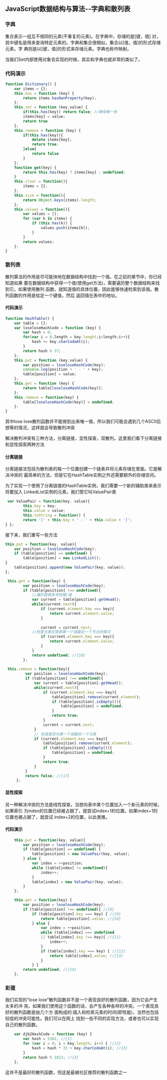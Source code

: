 ## JavaScript数据结构与算法--字典和散列表

### 字典

集合表示一组互不相同的元素(不重复的元素)。在字典中，存储的是[键，值] 对，其中键名是用来查询特定元素的。字典和集合很相似，集合以[值，值]的形式存储元素，字 典则是以[键，值]的形式来存储元素。字典也称作映射。

当我们Set内部使用对象去实现的时候，其实和字典也就非常的类似了。

### 代码演示
```javascript
function Dictionary() {
    var items = {};
    this.has = function (key) {
        return items.hasOwnProperty(key);
    };
    this.set = function (key,value) {
        if(this.has(key)) return false; //确保唯一性
        items[key] = value;
        return true
    };
    this.remove = function (key) {
        if(this.has(key)){
            delete items[key];
            return true;
        }else{
            return false
        }
    };
    function get(key) {
        return this.has(key) ? items[key] : undefined;
    }
    this.clear = function(){
        items = {};
    };
    this.size = function(){
        return Object.keys(items).length;
    };
    this.values = function(){
        var values = [];
        for (var k in items) {
            if (this.has(k)) {
                values.push(items[k]);
            }
        }
        return values;
    };
}
```

### 散列表

散列算法的作用是尽可能快地在数据结构中找到一个值。在之前的章节中，你已经知道如果 要在数据结构中获得一个值(使用get方法)，需要遍历整个数据结构来找到它。如果使用散列 函数，就知道值的具体位置，因此能够快速检索到该值。散列函数的作用是给定一个键值，然后 返回值在表中的地址。

#### 代码演示

```javascript
function HashTable() {
    var table = [];
    var loseloseHashCode = function (key) {
        var hash = 0;
        for(var i = 0,length = key.lenght;i<length;i++){
            hash += key.charCodeAt(i);
        }
        return hash % 37;
    };
    this.put = function (key,value) {
        var position = loseloseHashCode(key);
        console.log(position + ' - ' + key);
        table[position] = value;
    };
    this.get = function (key) {
        return table[loseloseHashCode(key)];
    };
    this.remove = function(key) {
        table[loseloseHashCode(key)] = undefined;
    };
}
```

其中lose lose散列函数并不能做到出来唯一值，所以我们可能会遇到几个ASCII后想等的情况，这样就会导致散列冲突

解决散列冲突有三种方法，分离链接，显性探查，双散列。这里我们看下分离链接和显性探索两种方法

#### 分离链接
分离链接法包括为散列表的每一个位置创建一个链表并将元素存储在里面。它是解决冲突的
最简单的方法，但是它在HashTable实例之外还需要额外的存储空间。

为了实现一个使用了分离链接的HashTable实例，我们需要一个新的辅助类来表示将要加入 LinkedList实例的元素。我们管它叫ValuePair类

```javascript
 var ValuePair = function(key, value){
        this.key = key;
        this.value = value;
        this.toString = function() {
        return '[' + this.key + ' - ' + this.value + ']';
} };
```
接下来，我们重写一些方法

```javascript
this.put = function(key, value){
    var position = loseloseHashCode(key);
    if (table[position] == undefined) { 
        table[position] = new LinkedList();
}
    table[position].append(new ValuePair(key, value)); 
};

 this.get = function(key) {
        var position = loseloseHashCode(key);
        if (table[position] !== undefined){ 
            //遍历链表来寻找键/值
            var current = table[position].getHead(); 
            while(current.next){  
                if (current.element.key === key){ 
                    return current.element.value; 
                }
                
                current = current.next; 
            //检查元素在链表第一个或最后一个节点的情况
                if (current.element.key === key){ 
                    return current.element.value;
                }
            }
            return undefined; //{10}
        };
        
 this.remove = function(key){
         var position = loseloseHashCode(key);
         if (table[position] !== undefined){
             var current = table[position].getHead();
             while(current.next){
                 if (current.element.key === key){ 
                     table[position].remove(current.element); 
                     if (table[position].isEmpty()){ 
                         table[position] = undefined; 
                     }
                     return true; 
                 }
                 current = current.next;
             }
             // 检查是否为第一个或最后一个元素
             if (current.element.key === key){ 
                 table[position].remove(current.element);
                 if (table[position].isEmpty()){
                     table[position] = undefined;
                 }
                 return true;
             }
         }
         return false; //{17}
     };
```

#### 显性探索

另一种解决冲突的方法是线性探查。当想向表中某个位置加入一个新元素的时候，如果索引 为index的位置已经被占据了，就尝试index+1的位置。如果index+1的位置也被占据了，就尝试 index+2的位置，以此类推。

#### 代码演示

```javascript
    this.put = function(key, value){
        var position = loseloseHashCode(key);
        if (table[position] == undefined) {
            table[position] = new ValuePair(key, value);
        } else {
            var index = ++position;
            while (table[index] != undefined){
                index++;
            }
            table[index] = new ValuePair(key, value); 
        }
    };

    this.get = function(key) {
        var position = loseloseHashCode(key);
        if (table[position] !== undefined){ //{8}
            if (table[position].key === key) { //{9}
                return table[position].value; //{10}
            } else {
                var index = ++position;
                while (table[index] === undefined
                || table[index].key !== key){ //{11}
                    index++;
                }
                if (table[index].key === key) { //{12}
                    return table[index].value; //{13}
                }
            } }
        return undefined; //{14}
    };
```

### 彩蛋

我们实现的“lose lose”散列函数并不是一个表现良好的散列函数，因为它会产生太多的冲 突。如果我们使用这个函数的话，会产生各种各样的冲突。一个表现良好的散列函数是由几个方 面构成的:插入和检索元素的时间(即性能)，当然也包括较低的冲突可能性。我们可以在网上 找到一些不同的实现方法，或者也可以实现自己的散列函数。

```javascript
    var djb2HashCode = function (key) {
        var hash = 5381; //{1}
        for (var i = 0; i < key.length; i++) { //{2}
            hash = hash * 33 + key.charCodeAt(i); //{3}
        }
        return hash % 1013; //{4}
    };
```

这并不是最好的散列函数，但这是最被社区推荐的散列函数之一



